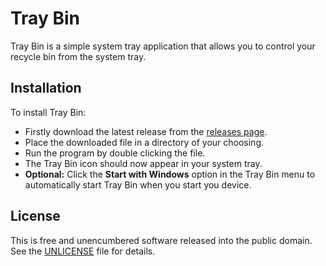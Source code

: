 # Tray Bin

Tray Bin is a simple system tray application that allows you to control your recycle bin from the system tray.

## Installation

To install Tray Bin:
- Firstly download the latest release from the [releases page](https://github.com/juuce79/tray_bin/releases).
- Place the downloaded file in a directory of your choosing.
- Run the program by double clicking the file.
- The Tray Bin icon should now appear in your system tray.
- **Optional:** Click the **Start with Windows** option in the Tray Bin menu to automatically start Tray Bin when you start you device.

## License

This is free and unencumbered software released into the public domain. See the [UNLICENSE](UNLICENSE) file for details.
